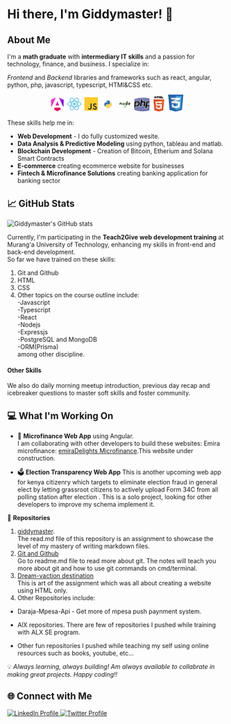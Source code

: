 # Hi there, I'm Giddymaster! 👋

## About Me
I'm a **math graduate** with **intermediary IT skills** and a passion for technology, finance, and business. I specialize in:

*Frontend* and *Backend* libraries and frameworks such as react, angular, python, php, javascript, typescript, HTMl&CSS etc.  

<p style="text-align: center;">
  <a href="angular" target="_blank"><img src="./src/images/angular.jpeg" alt="Angular" width="35"></a>
  <a href="reat" target="_blank"><img src="./src/images/react.svg" alt="React" width="35"></a>
  <a href="javascript" target="_blank"><img src="./src/images/js.svg" alt="JavaScript" width="35"></a>
  <a href="python" target="_blank"><img src="./src/images/python.png" alt="Python" width="35"></a>
  <a href="node" target="_blank"><img src="./src/images/node.png" alt="Node.js" width="35"></a>
  <a href="php" target="_blank"><img src="./src/images/php.jpeg" alt="PhP" width="35"></a>
  <a href="html" target="_blank"><img src="./src/images/html.jpeg" alt="HTML" width="35"></a>
  <a href="css" target="_blank"><img src="./src/images/css.jpeg" alt="CSS" width="35"></a>
</p>

These skills help me in:
- **Web Development** - I do fully customized wesite. 
- **Data Analysis & Predictive Modeling** using python, tableau and matlab.
- **Blockchain Development** - Creation of Bitcoin, Etherium and Solana Smart Contracts  
- **E-commerce** creating ecommerce website for businesses
- **Fintech & Microfinance Solutions** creating banking application for banking sector

## 📈 GitHub Stats
![Giddymaster's GitHub stats](https://github-readme-stats.vercel.app/api?username=Giddymaster&show_icons=true&theme=radical)

Currently, I'm participating in the **Teach2Give web development training** at Murang'a University of Technology, enhancing my skills in front-end and back-end development.  
So far we have trained on these skills:
1. Git and Github
1. HTML
1. CSS
1. Other topics on the course outline include:  
-Javascript  
-Typescript  
-React  
-Nodejs  
-Expressjs  
-PostgreSQL and MongoDB  
-ORM(Prisma)  
among other discipline.

#### Other Skills
We also do daily morning meetup introduction, previous day recap and icebreaker questions to master soft skills and foster community.


## 💻 What I'm Working On
- 🏦 **Microfinance Web App** using Angular.  
I am collaborating with other developers to build these websites: Emira microfinance:  [emiraDelights Microfinance](http://emiradelights.com/).This website under construction.  

- 🗳️ **Election Transparency Web App** This is another upcoming web app for kenya citizenry which targets to eliminate election fraud in general elect by letting grassroot citizens to actively upload Form 34C from all polling station after election . This is a solo project, looking for other developers to improve my schema implement it.


🔗 **Repositories**  
1. [giddymaster](https://github.com/Giddymaster/giddymaster).  
The read.md file of this repository is an assignment to showcase the level of my mastery of writing markdown files. 
1. [Git and Github](https://github.com/Giddymaster/Everyday-Git)  
Go to readme.md file to read more about git. The notes will teach you more about git and how to use git commands on cmd/terminal.  
1. [Dream-vaction destination](https://github.com/Giddymaster/dream-vacation-destinations)  
This is art of the assignment which was all about creating a website using HTML only.
1. Other Repositories include: 
- Daraja-Mpesa-Api - Get more of mpesa push paynment system.  

- AlX repositories. There are few of repositories I pushed while training with ALX SE program.

- Other fun repositories I pushed while teaching my self using online resources such as books, youtube, etc...

💡 *Always learning, always building! Am always available to collabrate in making great projects. Happy coding‼️*

## 🌐 Connect with Me
<p text-align="center">

<a href="https://www.linkedin.com/in/gideon-mwangi/" target="_blank">
  <img src="https://img.shields.io/badge/LinkedIn-Connect-blue?style=flat&logo=linkedin" alt="LinkedIn Profile">
</a>
<a href="https://twitter.com/Giddybrown3" target="_blank"><img src="https://img.shields.io/badge/Twitter-Follow-blue?style=flat&logo=twitter" alt="Twitter Profile">
</p>
